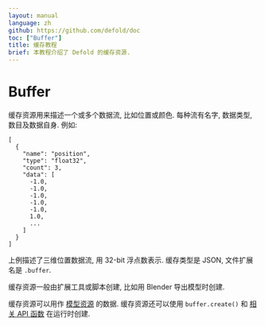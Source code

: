 ```yaml
---
layout: manual
language: zh
github: https://github.com/defold/doc
toc: ["Buffer"]
title: 缓存教程
brief: 本教程介绍了 Defold 的缓存资源.
---
```


# Buffer

缓存资源用来描述一个或多个数据流, 比如位置或颜色. 每种流有名字, 数据类型, 数目及数据自身. 例如:

```
[
  {
    "name": "position",
    "type": "float32",
    "count": 3,
    "data": [
      -1.0,
      -1.0,
      -1.0,
      -1.0,
      -1.0,
      1.0,
      ...
    ]
  }
]
```

上例描述了三维位置数据流, 用 32-bit 浮点数表示. 缓存类型是 JSON, 文件扩展名是 `.buffer`.

缓存资源一般由扩展工具或脚本创建, 比如用 Blender 导出模型时创建. 

缓存资源可以用作 [模型资源](/zh/manuals/mesh) 的数据. 缓存资源还可以使用 `buffer.create()` 和 [相关 API 函数](/ref/stable/buffer/#buffer.create:element_count-declaration) 在运行时创建. 